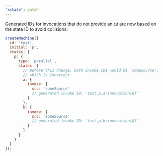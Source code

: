 ```yaml
---
'xstate': patch
---
```


Generated IDs for invocations that do not provide an `id` are now based on the state ID to avoid collisions:

```js
createMachine({
  id: 'test',
  initial: 'p',
  states: {
    p: {
      type: 'parallel',
      states: {
        // Before this change, both invoke IDs would be 'someSource',
        // which is incorrect.
        a: {
          invoke: {
            src: 'someSource'
            // generated invoke ID: 'test.p.a:invocation[0]'
          }
        },
        b: {
          invoke: {
            src: 'someSource'
            // generated invoke ID: 'test.p.b:invocation[0]'
          }
        }
      }
    }
  }
});
```
